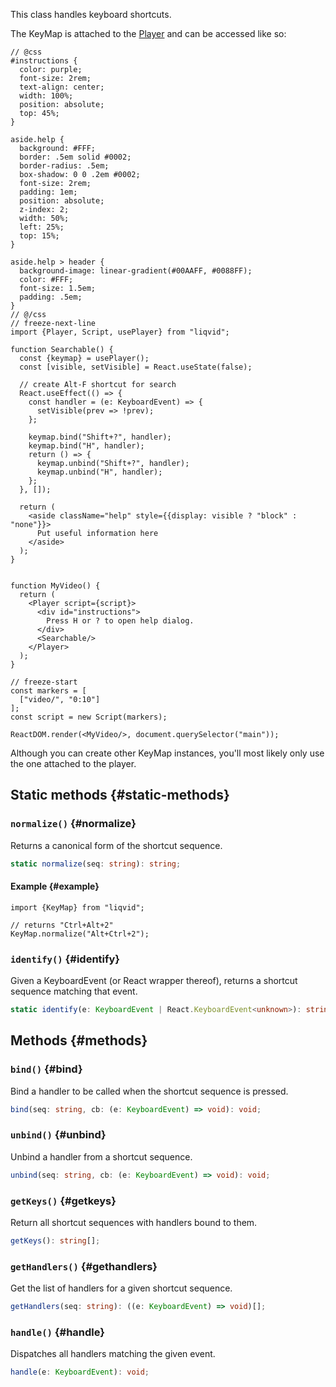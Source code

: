 This class handles keyboard shortcuts.

The KeyMap is attached to the [Player](/docs/reference/Player#keymap) and can be accessed like so:

```tsx liqvid
// @css
#instructions {
  color: purple;
  font-size: 2rem;
  text-align: center;
  width: 100%;
  position: absolute;
  top: 45%;
}

aside.help {
  background: #FFF;
  border: .5em solid #0002;
  border-radius: .5em;
  box-shadow: 0 0 .2em #0002;
  font-size: 2rem;
  padding: 1em;
  position: absolute;
  z-index: 2;
  width: 50%;
  left: 25%;
  top: 15%;
}

aside.help > header {
  background-image: linear-gradient(#00AAFF, #0088FF);
  color: #FFF;
  font-size: 1.5em;
  padding: .5em;
}
// @/css
// freeze-next-line
import {Player, Script, usePlayer} from "liqvid";

function Searchable() {
  const {keymap} = usePlayer();
  const [visible, setVisible] = React.useState(false);

  // create Alt-F shortcut for search
  React.useEffect(() => {
    const handler = (e: KeyboardEvent) => {
      setVisible(prev => !prev);
    };

    keymap.bind("Shift+?", handler);
    keymap.bind("H", handler);
    return () => {
      keymap.unbind("Shift+?", handler);
      keymap.unbind("H", handler);
    };
  }, []);

  return (
    <aside className="help" style={{display: visible ? "block" : "none"}}>
      Put useful information here
    </aside>
  );
}


function MyVideo() {
  return (
    <Player script={script}>
      <div id="instructions">
        Press H or ? to open help dialog.
      </div>
      <Searchable/>
    </Player>
  );
}

// freeze-start
const markers = [
  ["video/", "0:10"]
];
const script = new Script(markers);

ReactDOM.render(<MyVideo/>, document.querySelector("main"));
```

Although you can create other KeyMap instances, you'll most likely only use the one attached to the player.

## Static methods {#static-methods}

### `normalize()` {#normalize}

Returns a canonical form of the shortcut sequence.

```typescript
static normalize(seq: string): string;
```

#### Example {#example}

```tsx
import {KeyMap} from "liqvid";

// returns "Ctrl+Alt+2"
KeyMap.normalize("Alt+Ctrl+2");
```

### `identify()` {#identify}

Given a KeyboardEvent (or React wrapper thereof), returns a shortcut sequence matching that event.

```typescript
static identify(e: KeyboardEvent | React.KeyboardEvent<unknown>): string;
```
  
## Methods {#methods}

### `bind()` {#bind}

Bind a handler to be called when the shortcut sequence is pressed.

```typescript
bind(seq: string, cb: (e: KeyboardEvent) => void): void;
```

### `unbind()` {#unbind}

Unbind a handler from a shortcut sequence.

```typescript
unbind(seq: string, cb: (e: KeyboardEvent) => void): void;
```

### `getKeys()` {#getkeys}

Return all shortcut sequences with handlers bound to them.

```typescript
getKeys(): string[];
```

### `getHandlers()` {#gethandlers}

Get the list of handlers for a given shortcut sequence.

```typescript
getHandlers(seq: string): ((e: KeyboardEvent) => void)[];
```

### `handle()` {#handle}

Dispatches all handlers matching the given event.

```typescript
handle(e: KeyboardEvent): void;
```
